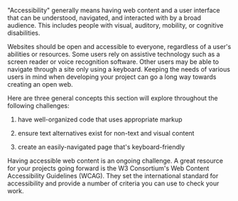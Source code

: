
"Accessibility" generally means having web content and a user interface that can be understood, navigated, and interacted with by a broad audience. This includes people with visual, auditory, mobility, or cognitive disabilities.

Websites should be open and accessible to everyone, regardless of a user's abilities or resources. Some users rely on assistive technology such as a screen reader or voice recognition software. Other users may be able to navigate through a site only using a keyboard. Keeping the needs of various users in mind when developing your project can go a long way towards creating an open web.

Here are three general concepts this section will explore throughout the following challenges:

1. have well-organized code that uses appropriate markup

2. ensure text alternatives exist for non-text and visual content

3. create an easily-navigated page that's keyboard-friendly

Having accessible web content is an ongoing challenge. A great resource for your projects going forward is the W3 Consortium's Web Content Accessibility Guidelines (WCAG). They set the international standard for accessibility and provide a number of criteria you can use to check your work.
